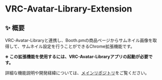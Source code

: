# VRC-Avatar-Library-Extension

## ✨ 概要
VRC-Avatar-Libraryと連携し、Booth.pmの商品ページからサムネイル画像を取得して、サムネイル設定を行うことができるChrome拡張機能です。

**※ この拡張機能を使用するには、VRC-Avatar-Libraryアプリの起動が必要です。**

詳細な機能説明や開発経緯については、[メインリポジトリ](https://github.com/tadanobutaaaaa/vrc_avatar_library)をご覧ください。

